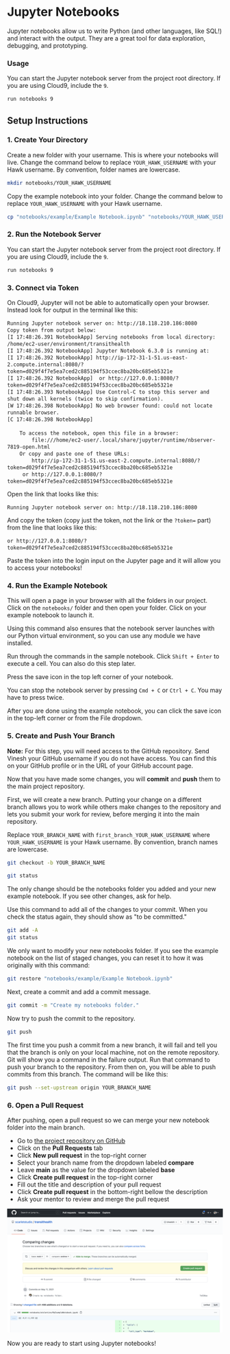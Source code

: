 # Jupyter Notebooks

Jupyter notebooks allow us to write Python (and other languages, like SQL!) and interact with the output. They are a great tool for data exploration, debugging, and prototyping.

### Usage

You can start the Jupyter notebook server from the project root directory. If you are using Cloud9, include the `9`.

```bash
run notebooks 9
```

## Setup Instructions

### 1. Create Your Directory

Create a new folder with your username. This is where your notebooks will live. Change the command below to replace `YOUR_HAWK_USERNAME` with your Hawk username. By convention, folder names are lowercase.

```bash
mkdir notebooks/YOUR_HAWK_USERNAME
```

Copy the example notebook into your folder. Change the command below to replace `YOUR_HAWK_USERNAME` with your Hawk username.

```bash
cp "notebooks/example/Example Notebook.ipynb" "notebooks/YOUR_HAWK_USERNAME/My Example Notebook.ipynb"
```

### 2. Run the Notebook Server

You can start the Jupyter notebook server from the project root directory. If you are using Cloud9, include the `9`.

```bash
run notebooks 9
```

### 3. Connect via Token

On Cloud9, Jupyter will not be able to automatically open your browser. Instead look for output in the terminal like this:

```
Running Jupyter notebook server on: http://18.118.210.186:8080
Copy token from output below:
[I 17:48:26.391 NotebookApp] Serving notebooks from local directory: /home/ec2-user/environment/transithealth
[I 17:48:26.392 NotebookApp] Jupyter Notebook 6.3.0 is running at:
[I 17:48:26.392 NotebookApp] http://ip-172-31-1-51.us-east-2.compute.internal:8080/?token=d029f4f7e5ea7ced2c885194f53ccec8ba20bc685eb5321e
[I 17:48:26.392 NotebookApp]  or http://127.0.0.1:8080/?token=d029f4f7e5ea7ced2c885194f53ccec8ba20bc685eb5321e
[I 17:48:26.393 NotebookApp] Use Control-C to stop this server and shut down all kernels (twice to skip confirmation).
[W 17:48:26.398 NotebookApp] No web browser found: could not locate runnable browser.
[C 17:48:26.398 NotebookApp] 
    
    To access the notebook, open this file in a browser:
        file:///home/ec2-user/.local/share/jupyter/runtime/nbserver-7819-open.html
    Or copy and paste one of these URLs:
        http://ip-172-31-1-51.us-east-2.compute.internal:8080/?token=d029f4f7e5ea7ced2c885194f53ccec8ba20bc685eb5321e
     or http://127.0.0.1:8080/?token=d029f4f7e5ea7ced2c885194f53ccec8ba20bc685eb5321e
```

Open the link that looks like this:

```
Running Jupyter notebook server on: http://18.118.210.186:8080
```

And copy the token (copy just the token, not the link or the `?token=` part) from the line that looks like this:

```
or http://127.0.0.1:8080/?token=d029f4f7e5ea7ced2c885194f53ccec8ba20bc685eb5321e
```

Paste the token into the login input on the Jupyter page and it will allow you to access your notebooks!

### 4. Run the Example Notebook

This will open a page in your browser with all the folders in our project. Click on the `notebooks/` folder and then open your folder. Click on your example notebook to launch it.

Using this command also ensures that the notebook server launches with our Python virtual environment, so you can use any module we have installed.

Run through the commands in the sample notebook. Click `Shift + Enter` to execute a cell. You can also do this step later.

Press the save icon in the top left corner of your notebook.

You can stop the notebook server by pressing `Cmd + C` or `Ctrl + C`. You may have to press twice.

After you are done using the example notebook, you can click the save icon in the top-left corner or from the File dropdown.

### 5. Create and Push Your Branch

**Note:** For this step, you will need access to the GitHub repository. Send Vinesh your GitHub username if you do not have access. You can find this on your GitHub profile or in the URL of your GitHub account page.

Now that you have made some changes, you will **commit** and **push** them to the main project repository.

First, we will create a new branch. Putting your change on a different branch allows you to work while others make changes to the repository and lets you submit your work for review, before merging it into the main repository.

Replace `YOUR_BRANCH_NAME` with `first_branch_YOUR_HAWK_USERNAME` where `YOUR_HAWK_USERNAME` is your Hawk username. By convention, branch names are lowercase.

```bash
git checkout -b YOUR_BRANCH_NAME
```

```bash
git status
```

The only change should be the notebooks folder you added and your new example notebook. If you see other changes, ask for help.

Use this command to add all of the changes to your commit. When you check the status again, they should show as "to be committed."

```bash
git add -A
git status
```

We only want to modify your new notebooks folder. If you see the example notebook on the list of staged changes, you can reset it to how it was originally with this command:

```bash
git restore "notebooks/example/Example Notebook.ipynb"
```

Next, create a commit and add a commit message.

```bash
git commit -m "Create my notebooks folder."
```

Now try to push the commit to the repository.

```bash
git push
```

The first time you push a commit from a new branch, it will fail and tell you that the branch is only on your local machine, not on the remote repository. Git will show you a command in the failure output. Run that command to push your branch to the repository. From then on, you will be able to push commits from this branch. The command will be like this:

```bash
git push --set-upstream origin YOUR_BRANCH_NAME
```

### 6. Open a Pull Request

After pushing, open a pull request so we can merge your new notebook folder into the main branch.

- Go to [the project repository on GitHub](https://github.com/scarletstudio/transithealth)
- Click on the **Pull Requests** tab
- Click **New pull request** in the top-right corner
- Select your branch name from the dropdown labeled **compare**
- Leave **main** as the value for the dropdown labeled **base**
- Click **Create pull request** in the top-right corner
- Fill out the title and description of your pull request
- Click **Create pull request** in the bottom-right bellow the description
- Ask your mentor to review and merge the pull request

![Screenshot showing how to open a new pull request on GitHub](../images/setup_pull_request.png)

Now you are ready to start using Jupyter notebooks!
